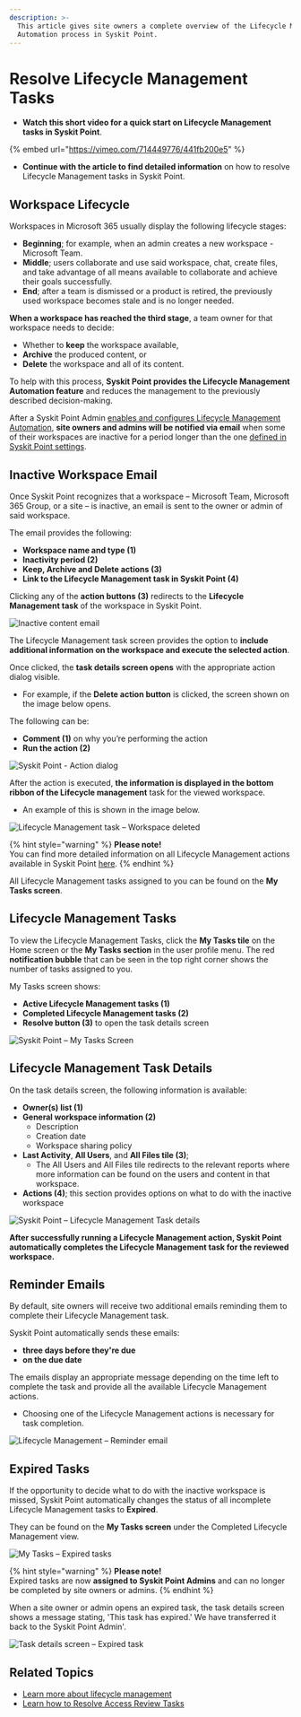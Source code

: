 ```yaml
---
description: >-
  This article gives site owners a complete overview of the Lifecycle Management
  Automation process in Syskit Point.
---
```


# Resolve Lifecycle Management Tasks

* **Watch this short video for a quick start on Lifecycle Management tasks in Syskit Point**.

{% embed url="https://vimeo.com/714449776/441fb200e5" %}

* **Continue with the article to find detailed information** on how to resolve Lifecycle Management tasks in Syskit Point.

## Workspace Lifecycle

Workspaces in Microsoft 365 usually display the following lifecycle stages:

* **Beginning**; for example, when an admin creates a new workspace - Microsoft Team.
* **Middle**; users collaborate and use said workspace, chat, create files, and take advantage of all means available to collaborate and achieve their goals successfully.
* **End**; after a team is dismissed or a product is retired, the previously used workspace becomes stale and is no longer needed.

**When a workspace has reached the third stage**, a team owner for that workspace needs to decide:

* Whether to **keep** the workspace available,
* **Archive** the produced content, or
* **Delete** the workspace and all of its content.

To help with this process, **Syskit Point provides the Lifecycle Management Automation feature** and reduces the management to the previously described decision-making.

After a Syskit Point Admin [enables and configures Lifecycle Management Automation](../governance-and-automation/lifecycle-management/enable-lifecycle-management.md), **site owners and admins will be notified via email** when some of their workspaces are inactive for a period longer than the one [defined in Syskit Point settings](../governance-and-automation/lifecycle-management/inactive-content.md#define-what-is-inactive).

## Inactive Workspace Email

Once Syskit Point recognizes that a workspace – Microsoft Team, Microsoft 365 Group, or a site – is inactive, an email is sent to the owner or admin of said workspace.

The email provides the following:

* **Workspace name and type (1)**
* **Inactivity period (2)**
* **Keep, Archive and Delete actions (3)**
* **Link to the Lifecycle Management task in Syskit Point (4)**

Clicking any of the **action buttons (3)** redirects to the **Lifecycle Management task** of the workspace in Syskit Point.

![Inactive content email](../../.gitbook/assets/lifecycle-management\_owner-email.png)

The Lifecycle Management task screen provides the option to **include additional information on the workspace and execute the selected action**.

Once clicked, the **task details screen opens** with the appropriate action dialog visible.

* For example, if the **Delete action button** is clicked, the screen shown on the image below opens.

The following can be:

* **Comment (1)** on why you’re performing the action
* **Run the action (2)**

![Syskit Point - Action dialog](../../.gitbook/assets/lifecycle-management\_action-dialog.png)

After the action is executed, **the information is displayed in the bottom ribbon of the Lifecycle management** task for the viewed workspace.

* An example of this is shown in the image below.

![Lifecycle Management task – Workspace deleted](../../.gitbook/assets/lifecycle-management\_action-completed.png)

{% hint style="warning" %}
**Please note!**\
You can find more detailed information on all Lifecycle Management actions available in Syskit Point [here](../governance-and-automation/lifecycle-management/lifecycle-management-actions.md).
{% endhint %}

All Lifecycle Management tasks assigned to you can be found on the **My Tasks screen**.

## Lifecycle Management Tasks

To view the Lifecycle Management Tasks, click the **My Tasks tile** on the Home screen or the **My Tasks section** in the user profile menu. The red **notification bubble** that can be seen in the top right corner shows the number of tasks assigned to you.

My Tasks screen shows:

* **Active Lifecycle Management tasks (1)**
* **Completed Lifecycle Management tasks (2)**
* **Resolve button (3)** to open the task details screen

![Syskit Point – My Tasks Screen](../../.gitbook/assets/lifecycle-management\_my-tasks.png)

## Lifecycle Management Task Details

On the task details screen, the following information is available:

* **Owner(s) list (1)**
* **General workspace information (2)**
  * Description
  * Creation date
  * Workspace sharing policy
* **Last Activity**, **All Users**, and **All Files tile (3)**;
  * The All Users and All Files tile redirects to the relevant reports where more information can be found on the users and content in that workspace.
* **Actions (4)**; this section provides options on what to do with the inactive workspace

![Syskit Point – Lifecycle Management Task details](../../.gitbook/assets/lifecycle-management\_task-details.png)

**After successfully running a Lifecycle Management action, Syskit Point automatically completes the Lifecycle Management task for the reviewed workspace.**

## Reminder Emails

By default, site owners will receive two additional emails reminding them to complete their Lifecycle Management task.

Syskit Point automatically sends these emails:

* **three days before they're due**
* **on the due date**

The emails display an appropriate message depending on the time left to complete the task and provide all the available Lifecycle Management actions.

* Choosing one of the Lifecycle Management actions is necessary for task completion.

![Lifecycle Management – Reminder email](../../.gitbook/assets/lifecycle-management\_reminder-email.png)

## Expired Tasks

If the opportunity to decide what to do with the inactive workspace is missed, Syskit Point automatically changes the status of all incomplete Lifecycle Management tasks to **Expired**.

They can be found on the **My Tasks screen** under the Completed Lifecycle Management view.

![My Tasks – Expired tasks](../../.gitbook/assets/lifecycle-management\_expired-tasks.png)

{% hint style="warning" %}
**Please note!**\
Expired tasks are now **assigned to Syskit Point Admins** and can no longer be completed by site owners or admins.
{% endhint %}

When a site owner or admin opens an expired task, the task details screen shows a message stating, 'This task has expired.' We have transferred it back to the Syskit Point Admin'.

![Task details screen – Expired task](../../.gitbook/assets/lifecycle-management\_expired-task-details.png)

## Related Topics

* [Learn more about lifecycle management](https://docs.microsoft.com/en-us/microsoftteams/plan-teams-lifecycle)
* [Learn how to Resolve Access Review Tasks](access-review.md)
